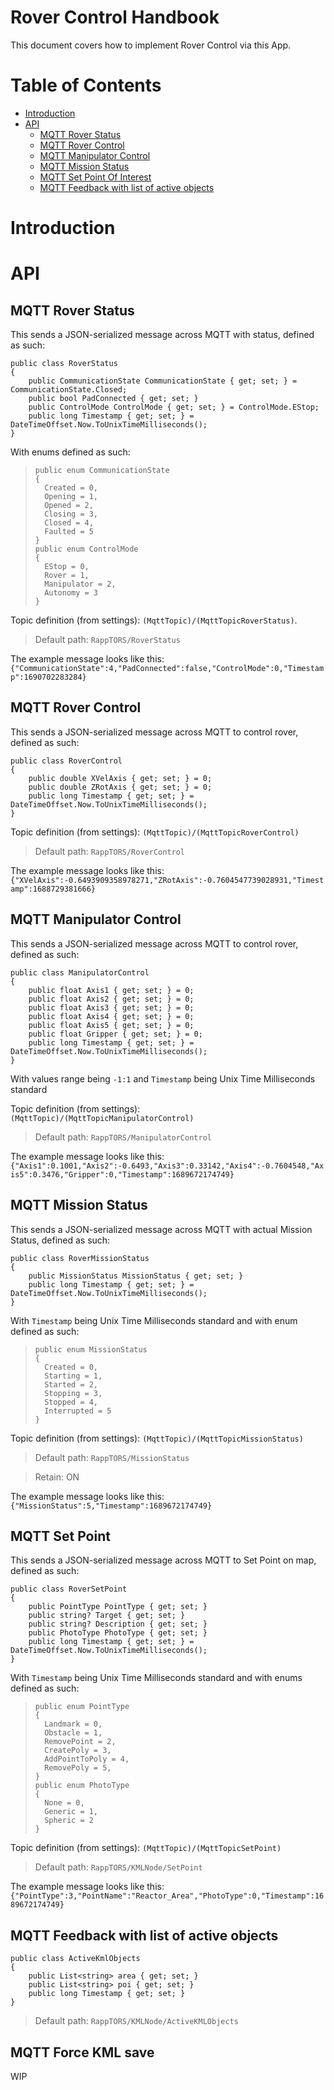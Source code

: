 # Rover Control Handbook

<!-- Written by [Jakub Wiśniewski](https://www.linkedin.com/in/jakub-wi%C5%9Bniewski-0a1b21273/) -->

This document covers how to implement Rover Control via this App.

# Table of Contents

- [Introduction](#toc-introduction)
- [API](#toc-api)
  - [MQTT Rover Status](#toc-rover-status)
  - [MQTT Rover Control](#toc-rover-control)
  - [MQTT Manipulator Control](#toc-manipulator-control)
  - [MQTT Mission Status](#toc-mission-status)
  - [MQTT Set Point Of Interest](#toc-set-point)
  - [MQTT Feedback with list of active objects](#toc-feedback-active-obj)

# <a id="toc-introduction"></a>Introduction



# <a id="toc-api"></a>API

## <a id="toc-rover-status"></a> MQTT Rover Status
This sends a JSON-serialized message across MQTT with status, defined as such:
```
public class RoverStatus
{
	public CommunicationState CommunicationState { get; set; } = CommunicationState.Closed;
	public bool PadConnected { get; set; }
	public ControlMode ControlMode { get; set; } = ControlMode.EStop;
	public long Timestamp { get; set; } = DateTimeOffset.Now.ToUnixTimeMilliseconds();
}
```
With enums defined as such:
> ```
> public enum CommunicationState
> {
> 	Created = 0,
> 	Opening = 1,
> 	Opened = 2,
> 	Closing = 3,
> 	Closed = 4,
> 	Faulted = 5
> }
> public enum ControlMode
> {
> 	EStop = 0,
> 	Rover = 1,
> 	Manipulator = 2,
> 	Autonomy = 3
> }
>  ```

Topic definition (from settings): `(MqttTopic)/(MqttTopicRoverStatus)`.
> Default path: `RappTORS/RoverStatus`

The example message looks like this:
`{"CommunicationState":4,"PadConnected":false,"ControlMode":0,"Timestamp":1690702283284}`




## <a id="toc-rover-control"></a> MQTT Rover Control
This sends a JSON-serialized message across MQTT to control rover, defined as such:
```
public class RoverControl
{
	public double XVelAxis { get; set; } = 0;
	public double ZRotAxis { get; set; } = 0;
	public long Timestamp { get; set; } = DateTimeOffset.Now.ToUnixTimeMilliseconds();
}
```
Topic definition (from settings): `(MqttTopic)/(MqttTopicRoverControl)`
> Default path: `RappTORS/RoverControl`

The example message looks like this:
`{"XVelAxis":-0.6493909358978271,"ZRotAxis":-0.7604547739028931,"Timestamp":1688729381666}`

## <a id="toc-manipulator-control"></a> MQTT Manipulator Control

This sends a JSON-serialized message across MQTT to control rover, defined as such:
```
public class ManipulatorControl
{
	public float Axis1 { get; set; } = 0;
	public float Axis2 { get; set; } = 0;
	public float Axis3 { get; set; } = 0;
	public float Axis4 { get; set; } = 0;
	public float Axis5 { get; set; } = 0;
	public float Gripper { get; set; } = 0;
	public long Timestamp { get; set; } = DateTimeOffset.Now.ToUnixTimeMilliseconds();
}
```
With values range being `-1:1`
and `Timestamp` being Unix Time Milliseconds standard

Topic definition (from settings): `(MqttTopic)/(MqttTopicManipulatorControl)`
> Default path: `RappTORS/ManipulatorControl`

The example message looks like this:
`{"Axis1":0.1001,"Axis2":-0.6493,"Axis3":0.33142,"Axis4":-0.7604548,"Axis5":0.3476,"Gripper":0,"Timestamp":1689672174749}`

## <a id="toc-mission-status"></a> MQTT Mission Status

This sends a JSON-serialized message across MQTT with actual Mission Status, defined as such:
```
public class RoverMissionStatus
{
	public MissionStatus MissionStatus { get; set; }
	public long Timestamp { get; set; } = DateTimeOffset.Now.ToUnixTimeMilliseconds();
}
```
With `Timestamp` being Unix Time Milliseconds standard and
with enum defined as such:
> ```
> public enum MissionStatus
> {
> 	Created = 0,
> 	Starting = 1,
> 	Started = 2,
> 	Stopping = 3,
> 	Stopped = 4,
> 	Interrupted = 5
> }
>  ```

Topic definition (from settings): `(MqttTopic)/(MqttTopicMissionStatus)`
> Default path: `RappTORS/MissionStatus`

> Retain: ON

The example message looks like this:
`{"MissionStatus":5,"Timestamp":1689672174749}`


## <a id="toc-set-point"></a> MQTT Set Point

This sends a JSON-serialized message across MQTT to Set Point on map, defined as such:
```
public class RoverSetPoint
{
	public PointType PointType { get; set; }
	public string? Target { get; set; }
	public string? Description { get; set; }
	public PhotoType PhotoType { get; set; }
	public long Timestamp { get; set; } = DateTimeOffset.Now.ToUnixTimeMilliseconds();
}
```
With `Timestamp` being Unix Time Milliseconds standard and
with enums defined as such:
> ```
> public enum PointType
> {
> 	Landmark = 0,
> 	Obstacle = 1,
> 	RemovePoint = 2,
> 	CreatePoly = 3,
> 	AddPointToPoly = 4,
> 	RemovePoly = 5,
> }
> public enum PhotoType
> {
> 	None = 0,
> 	Generic = 1,
> 	Spheric = 2
> }
>  ```

Topic definition (from settings): `(MqttTopic)/(MqttTopicSetPoint)`
> Default path: `RappTORS/KMLNode/SetPoint`

The example message looks like this:
`{"PointType":3,"PointName":"Reactor_Area","PhotoType":0,"Timestamp":1689672174749}`


## <a id="toc-feedback-active-obj"></a> MQTT Feedback with list of active objects

```
public class ActiveKmlObjects
{
	public List<string> area { get; set; }
	public List<string> poi { get; set; }
	public long Timestamp { get; set; }
}
```

> Default path: `RappTORS/KMLNode/ActiveKMLObjects`

## <a id="toc-generate-kml"></a> MQTT Force KML save
WIP